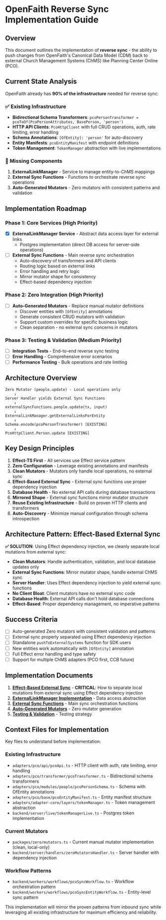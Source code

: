# OpenFaith Reverse Sync Implementation Guide

## Overview

This document outlines the implementation of **reverse sync** - the ability to push changes from OpenFaith's Canonical Data Model (CDM) back to external Church Management Systems (ChMS) like Planning Center Online (PCO).

## Current State Analysis

OpenFaith already has **90% of the infrastructure** needed for reverse sync:

### ✅ **Existing Infrastructure**

- **Bidirectional Schema Transformers**: `pcoPersonTransformer = pcoToOf(PcoPersonAttributes, BasePerson, 'person')`
- **HTTP API Clients**: `PcoHttpClient` with full CRUD operations, auth, rate limiting, error handling
- **Schema Annotations**: `[OfEntity]: 'person'` for auto-discovery
- **Entity Manifests**: `pcoEntityManifest` with endpoint definitions
- **Token Management**: `TokenManager` abstraction with live implementations

### 🔴 **Missing Components**

1. **ExternalLinkManager** - Service to manage entity-to-ChMS mappings
2. **External Sync Functions** - Functions to orchestrate reverse sync operations
3. **Auto-Generated Mutators** - Zero mutators with consistent patterns and validation

## Implementation Roadmap

### **Phase 1: Core Services** (High Priority)

- [x] **ExternalLinkManager Service** - Abstract data access layer for external links
  - Postgres implementation (direct DB access for server-side operations)
- [ ] **External Sync Functions** - Main reverse sync orchestration
  - Auto-discovery of transformers and API clients
  - Routing logic based on external links
  - Error handling and retry logic
  - Mirror mutator shape for consistency
  - Effect-based dependency injection

### **Phase 2: Zero Integration** (High Priority)

- [ ] **Auto-Generated Mutators** - Replace manual mutator definitions
  - Discover entities with `[OfEntity]` annotations
  - Generate consistent CRUD mutators with validation
  - Support custom overrides for specific business logic
  - Clean separation - no external sync concerns in mutators

### **Phase 3: Testing & Validation** (Medium Priority)

- [ ] **Integration Tests** - End-to-end reverse sync testing
- [ ] **Error Handling** - Comprehensive error scenarios
- [ ] **Performance Testing** - Bulk operations and rate limiting

## Architecture Overview

```
Zero Mutator (people.update) - Local operations only
    ↓
Server Handler yields External Sync Functions
    ↓
externalSyncFunctions.people.update(tx, input)
    ↓
ExternalLinkManager.getExternalLinksForEntity
    ↓
Schema.encode(pcoPersonTransformer) [EXISTING]
    ↓
PcoHttpClient.Person.update [EXISTING]
```

## Key Design Principles

1. **Effect-TS First** - All services use Effect service pattern
2. **Zero Configuration** - Leverage existing annotations and manifests
3. **Clean Mutators** - Mutators only handle local operations, no external sync
4. **Effect-Based External Sync** - External sync functions use proper dependency injection
5. **Database Health** - No external API calls during database transactions
6. **Mirrored Shape** - External sync functions mirror mutator structure
7. **Reuse Existing Infrastructure** - Build on proven HTTP clients and transformers
8. **Auto-Discovery** - Minimize manual configuration through schema introspection

## Architecture Pattern: Effect-Based External Sync

**✅ SOLUTION**: Using Effect dependency injection, we cleanly separate local mutations from external sync:

- **Clean Mutators**: Handle authentication, validation, and local database updates only
- **External Sync Functions**: Mirror mutator shape, handle external ChMS sync
- **Server Handler**: Uses Effect dependency injection to yield external sync functions
- **No Client Bloat**: Client mutators have no external sync code
- **Database Health**: External API calls don't hold database connections
- **Effect-Based**: Proper dependency management, no imperative patterns

## Success Criteria

- [ ] Auto-generated Zero mutators with consistent validation and patterns
- [ ] External sync properly separated using Effect dependency injection
- [ ] Standalone `pushToExternalSystems` function for SDK users
- [ ] New entities work automatically with `[OfEntity]` annotation
- [ ] Full Effect error handling and type safety
- [ ] Support for multiple ChMS adapters (PCO first, CCB future)

## Implementation Documents

1. **[Effect-Based External Sync](01-client-server-abstraction.md)** - **CRITICAL**: How to separate local mutations from external sync using Effect dependency injection
2. **[ExternalLinkManager Implementation](02-external-link-manager.md)** - Data access abstraction
3. **[External Sync Functions](03-external-sync-functions.md)** - Main sync orchestration functions
4. **[Auto-Generated Mutators](04-auto-generated-mutators.md)** - Zero mutator generation
5. **[Testing & Validation](05-testing-validation.md)** - Testing strategy

## Context Files for Implementation

Key files to understand before implementation:

### **Existing Infrastructure**

- `adapters/pco/api/pcoApi.ts` - HTTP client with auth, rate limiting, error handling
- `adapters/pco/transformer/pcoTransformer.ts` - Bidirectional schema transformers
- `adapters/pco/modules/people/pcoPersonSchema.ts` - Schema with OfEntity annotations
- `adapters/pco/base/pcoEntityManifest.ts` - Entity manifest structure
- `adapters/adapter-core/layers/tokenManager.ts` - Token management abstraction
- `backend/server/live/tokenManagerLive.ts` - Postgres token implementation

### **Current Mutators**

- `packages/zero/mutators.ts` - Current manual mutator implementation (clean, local-only)
- `backend/server/handlers/zeroMutatorsHandler.ts` - Server handler with dependency injection

### **Workflow Patterns**

- `backend/workers/workflows/pcoSyncWorkflow.ts` - Workflow orchestration pattern
- `backend/workers/workflows/pcoSyncEntityWorkflow.ts` - Entity-level sync pattern

This implementation will mirror the proven patterns from inbound sync while leveraging all existing infrastructure for maximum efficiency and reliability.
